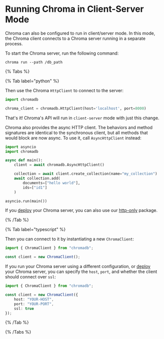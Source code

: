 # Running Chroma in Client-Server Mode

Chroma can also be configured to run in client/server mode. In this mode, the Chroma client connects to a Chroma server running in a separate process.

To start the Chroma server, run the following command:

```terminal
chroma run --path /db_path
```

{% Tabs %}

{% Tab label="python" %}

Then use the Chroma `HttpClient` to connect to the server:

```python
import chromadb

chroma_client = chromadb.HttpClient(host='localhost', port=8000)
```

That's it! Chroma's API will run in `client-server` mode with just this change.

Chroma also provides the async HTTP client. The behaviors and method signatures are identical to the synchronous client, but all methods that would block are now async. To use it, call `AsyncHttpClient` instead:

```python
import asyncio
import chromadb

async def main():
    client = await chromadb.AsyncHttpClient()

    collection = await client.create_collection(name="my_collection")
    await collection.add(
        documents=["hello world"],
        ids=["id1"]
    )

asyncio.run(main())
```

If you [deploy](../../guides/deploy/client-server-mode) your Chroma server, you can also use our [http-only](../../guides/deploy/python-thin-client) package.

{% /Tab %}

{% Tab label="typescript" %}

Then you can connect to it by instantiating a new `ChromaClient`:

```typescript
import { ChromaClient } from "chromadb";

const client = new ChromaClient();
```

If you run your Chroma server using a different configuration, or [deploy](../../guides/deploy/client-server-mode) your Chroma server, you can specify the `host`, `port`, and whether the client should connect over `ssl`:

```typescript
import { ChromaClient } from "chromadb";

const client = new ChromaClient({
    host: "YOUR-HOST",
    port: "YOUR-PORT",
    ssl: true
});
```

{% /Tab %}

{% /Tabs %}
